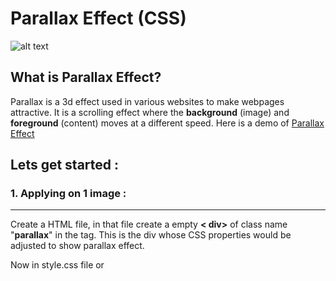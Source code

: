 # Parallax Effect (CSS)
![alt text](https://github.com/vishwas031/winter-of-contributing/blob/CSS_Parallax_Effect/Web_Development/FrontEnd/CSS_Parallax_Effect_on_scrolling/Parallax%20effect.png "Logo Title Text 1")

## What is Parallax Effect?

Parallax is a 3d effect used in various websites to make webpages attractive. It is a scrolling effect where the **background** (image) and **foreground** (content) moves at a different speed. Here is a demo of [Parallax Effect](https://relaxed-hopper-853a47.netlify.app/)


## Lets get started :

### 1. Applying on 1 image :

---

Create a HTML file, in that file create a empty **< div>** of class name "**parallax**" in the **<body>** tag. This is the div whose CSS properties would be adjusted to show parallax effect.

Now in style.css file or **<style>** tag adjust the properties of class "**parallax**" as shown :

```CSS
.parallax {
        /* The image to be used in background  */
        background-image: url("./1.jpg");

        /* Set a specific height to be visible on screen on hovering */
        min-height: 100vh;

        /* Adjusting its properties to show Parallax effect */
        background-attachment: fixed;
        background-position: center;
        background-repeat: no-repeat;
        background-size: cover;
      }
```

<br>
        
The size of image can adjusted using `background-size` property.

#### Example :

```
background-size : 700px 400px;
```
here 700px is its width and 400px is its height.
        
<br>

You can adjust the size of portion to be visible on screen on hovering by changing the `min-height` of the block.

#### Example :

```
min-height : 200px;
```

<br>
        
### 2. Applying on multiple images :

---

To add multiple background photos, make multiple **< div>** with class "**parallax1**", "**parallax2**", "**parallax3**" and change the `background-url` to change the background. Like this :

```CSS
.parallax1 {
        /* The image to be used in background  */
        background-image: url("./1.jpg");

        /* Set a specific height to be visible on screen on hovering */
        min-height: 100vh;

        /* Adjusting its properties to show Parallax effect */
        background-attachment: fixed;
        background-position: center;
        background-repeat: no-repeat;
        background-size: cover;
      }
.parallax2 {
        /* The image to be used in background  */
        background-image: url("./2.jpg");

        /* Set a specific height to be visible on screen on hovering */
        min-height: 100vh;

        /* Adjusting its properties to show Parallax effect */
        background-attachment: fixed;
        background-position: center;
        background-repeat: no-repeat;
        background-size: cover;
      }
.parallax3 {
        /* The image to be used in background  */
        background-image: url("./3.jpg");

        /* Set a specific height to be visible on screen on hovering */
        min-height: 100vh;

        /* Adjusting its properties to show Parallax effect */
        background-attachment: fixed;
        background-position: center;
        background-repeat: repeat-y;
        background-size: cover;
      }
```


## Demo Website
[DEMO](https://relaxed-hopper-853a47.netlify.app/)

<br>
<br>

_Thanks for reading!_

> Author:
> <cite>[Vishwas Singh](https://github.com/vishwas031)</cite>
